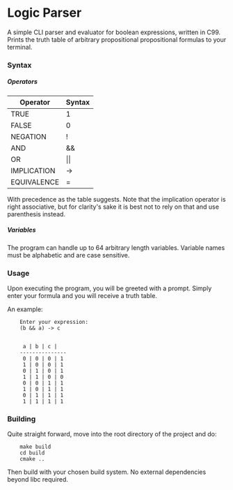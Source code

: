 # Logic Parser
A simple CLI parser and evaluator for boolean expressions, written in C99.
Prints the truth table of arbitrary propositional propositional formulas to your terminal.

### Syntax
##### Operators
| Operator | Syntax |
| -- | -- |
| TRUE | 1 |
| FALSE | 0 |
| NEGATION | ! |
| AND | && |
| OR | \|\| |
| IMPLICATION | -> |
| EQUIVALENCE | = |

With precedence as the table suggests.
Note that the implication operator is right associative, but for clarity's sake it is best not to rely on that and use parenthesis instead.

##### Variables
The program can handle up to 64 arbitrary length variables. Variable names must be alphabetic and are case sensitive. 


### Usage

Upon executing the program, you will be greeted with a prompt. Simply enter your formula and you will receive a truth table.

An example:

		Enter your expression:
		(b && a) -> c


		 a | b | c |
		---------------
		 0 | 0 | 0 | 1
		 1 | 0 | 0 | 1
		 0 | 1 | 0 | 1
		 1 | 1 | 0 | 0
		 0 | 0 | 1 | 1
		 1 | 0 | 1 | 1
		 0 | 1 | 1 | 1
		 1 | 1 | 1 | 1

### Building
Quite straight forward, move into the root directory of the project and do:

		make build
		cd build
		cmake ..

Then build with your chosen build system. No external dependencies beyond libc required.
